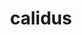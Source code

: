 ---
title: calidus
meaning: warm
ch: five
pos: totadjective
femstem: calid
femend: a
neutstem: calid
neutend: um
six: y
---
